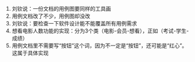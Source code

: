 1. 刘钦说：一份文档的用例图要同样的工具画
2. 用例文档改了不少，用例图却没改
3. 刘钦说：要检查一下软件设计能不能覆盖所有用例需求
4. 想看电影人数功能的实现：分为3个类（电影-会员-想看），正如（考试-学生-成绩）
5. 用例文档里不需要写“按钮”这个词，因为不一定是“按钮”，还可能是“红心”。这属于具体实现